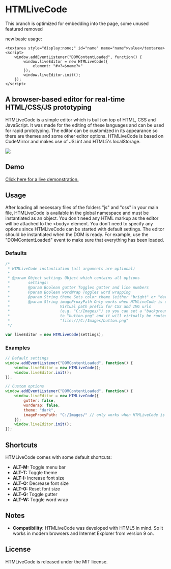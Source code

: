 HTMLiveCode
===========

This branch is optimized for embedding into the page, some unused featured removed

new basic usage:

```
<textarea style="display:none;" id="name" name="name">value</textarea>
<script>
	window.addEventListener("DOMContentLoaded", function() {
		window.liveEditor = new HTMLiveCode({
			element: "#<?=$name?>"
		});
		window.liveEditor.init();
	});
</script>
```

## A browser-based editor for real-time HTML/CSS/JS prototyping

HTMLiveCode is a simple editor which is built on top of HTML, CSS and JavaScript. It was made for the editing of these languages and can be used for rapid prototyping. The editor can be customized in its appearance so there are themes and some other editor options. HTMLiveCode is based on CodeMirror and makes use of JSLint and HTML5's localStorage.

<img src="http://matthias-schuetz.github.com/htmlivecode/htmlivecode.png" />

## Demo
<a href="http://htmlivecode.com/">Click here for a live demonstration.</a>

## Usage

After loading all necessary files of the folders "js" and "css" in your main file, HTMLiveCode is available in the global namespace and must be instantiated as an object. You don't need any HTML markup as the editor will be attached to the &lt;body&gt; element. You don't need to specify any options since HTMLiveCode can be started with default settings. The editor should be instantiated when the DOM is ready. For example, use the "DOMContentLoaded" event to make sure that everything has been loaded.

### Defaults

```javascript
/*
 * HTMLiveCode instantiation (all arguments are optional)
 * 
 * @param Object settings Object which contains all options
 *        settings:
 *        @param Boolean gutter Toggles gutter and line numbers
 *        @param Boolean wordWrap Toggles word wrapping
 *        @param String theme Sets color theme (either "bright" or "dark")
 *        @param String imageProxyPath Only works when HTMLiveCode is used locally!
 *                      Virtual path prefix for CSS and IMG urls
 *                      (e.g. "C:/Images/") so you can set a "background-image" url
 *                      to "button.png" and it will virtually be routed to
 *                      "file:///C:/Images/button.png"
 */

var liveEditor = new HTMLiveCode(settings);
```

### Examples

```javascript
// Default settings
window.addEventListener("DOMContentLoaded", function() {
	window.liveEditor = new HTMLiveCode();
	window.liveEditor.init();
});

// Custom options
window.addEventListener("DOMContentLoaded", function() {
	window.liveEditor = new HTMLiveCode({
		gutter: false,
		wordWrap: false,
		theme: "dark",
		imageProxyPath: "C:/Images/" // only works when HTMLiveCode is used locally
	});
	window.liveEditor.init();
});
```

## Shortcuts
HTMLiveCode comes with some default shortcuts:

* **ALT-M:** Toggle menu bar
* **ALT-T:** Toggle theme
* **ALT-I:** Increase font size
* **ALT-O:** Decrease font size
* **ALT-0:** Reset font size
* **ALT-G:** Toggle gutter
* **ALT-W:** Toggle word wrap

## Notes
* **Compatibility:** HTMLiveCode was developed with HTML5 in mind. So it works in modern browsers and Internet Explorer from version 9 on.

## License

HTMLiveCode is released under the MIT license.
